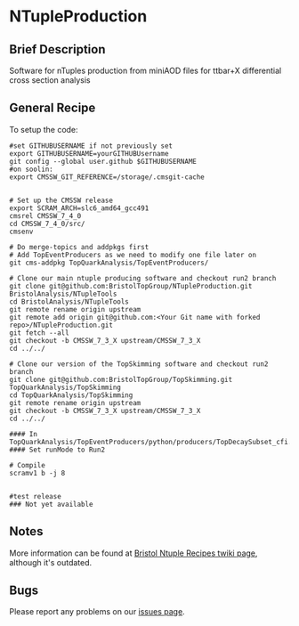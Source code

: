 NTupleProduction
================

## Brief Description
Software for nTuples production from miniAOD files for ttbar+X differential cross section analysis

## General Recipe

To setup the code:

```
#set GITHUBUSERNAME if not previously set
export GITHUBUSERNAME=yourGITHUBUsername
git config --global user.github $GITHUBUSERNAME
#on soolin:
export CMSSW_GIT_REFERENCE=/storage/.cmsgit-cache


# Set up the CMSSW release
export SCRAM_ARCH=slc6_amd64_gcc491
cmsrel CMSSW_7_4_0
cd CMSSW_7_4_0/src/
cmsenv

# Do merge-topics and addpkgs first
# Add TopEventProducers as we need to modify one file later on 
git cms-addpkg TopQuarkAnalysis/TopEventProducers/

# Clone our main ntuple producing software and checkout run2 branch
git clone git@github.com:BristolTopGroup/NTupleProduction.git BristolAnalysis/NTupleTools
cd BristolAnalysis/NTupleTools
git remote rename origin upstream
git remote add origin git@github.com:<Your Git name with forked repo>/NTupleProduction.git
git fetch --all
git checkout -b CMSSW_7_3_X upstream/CMSSW_7_3_X
cd ../../

# Clone our version of the TopSkimming software and checkout run2 branch
git clone git@github.com:BristolTopGroup/TopSkimming.git TopQuarkAnalysis/TopSkimming
cd TopQuarkAnalysis/TopSkimming
git remote rename origin upstream
git checkout -b CMSSW_7_3_X upstream/CMSSW_7_3_X
cd ../../

#### In TopQuarkAnalysis/TopEventProducers/python/producers/TopDecaySubset_cfi.py
#### Set runMode to Run2

# Compile
scramv1 b -j 8


#test release
### Not yet available
```


## Notes
More information can be found at [Bristol Ntuple Recipes twiki page](https://twiki.cern.ch/twiki/bin/view/CMS/BristolNTuplerRecipes), although it's outdated.

## Bugs
Please report any problems on our [issues page](https://github.com/BristolTopGroup/NTupleProduction/issues).
